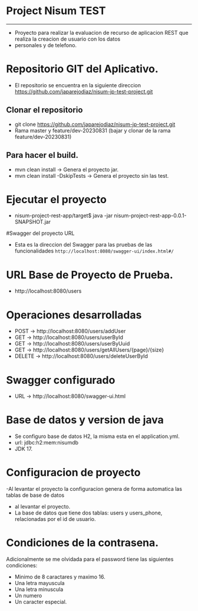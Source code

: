 # Project Nisum TEST 
***
- Proyecto para realizar la evaluacion de recurso de aplicacion REST que realiza la creacion de usuario con los datos 
- personales y de telefono.

# Repositorio GIT del Aplicativo. 
- El repositorio se encuentra en la siguiente direccion https://github.com/japarejodiaz/nisum-jp-test-project.git

##  Clonar el repositorio
- git clone https://github.com/japarejodiaz/nisum-jp-test-project.git
- Rama master y feature/dev-20230831 (bajar y clonar de la rama feature/dev-20230831)

## Para hacer el build. 
- mvn clean install -> Genera el proyecto jar.
- mvn clean install -DskipTests -> Genera el proyecto sin las test.

# Ejecutar el proyecto 
- nisum-project-rest-app/target$ java -jar nisum-project-rest-app-0.0.1-SNAPSHOT.jar

#Swagger del proyecto URL
- Esta es la direccion del Swagger para las pruebas de las funcionalidades ````http://localhost:8080/swagger-ui/index.html#/````

# URL Base de Proyecto de Prueba. 
- http://localhost:8080/users

# Operaciones desarrolladas 
- POST -> http://localhost:8080/users/addUser
- GET -> http://localhost:8080/users/userById
- GET -> http://localhost:8080/users/userByUuid
- GET -> http://localhost:8080/users/getAllUsers/{page}/{size}
- DELETE -> http://localhost:8080/users/deleteUserById

# Swagger configurado 
- URL -> http://localhost:8080/swagger-ui.html

# Base de datos y version de java
- Se configuro base de datos H2, la misma esta en el application.yml.
- url: jdbc:h2:mem:nisumdb
- JDK 17.

# Configuracion de proyecto 
-Al levantar el proyecto la configuracion genera de forma automatica las tablas de base de datos 
- al levantar el proyecto. 
- La base de datos que tiene dos tablas: users y users_phone, relacionadas por el id de usuario. 

# Condiciones de la contrasena.
Adicionalmente se me olvidada para el password tiene las siguientes condiciones:
- Minimo de 8 caractares y maximo 16.
- Una letra mayuscula
- Una letra minuscula
- Un numero
- Un caracter especial. 







